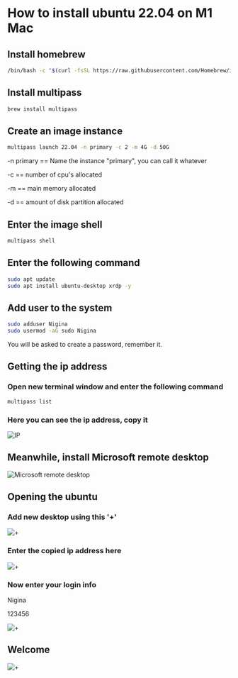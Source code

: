 # How to install ubuntu 22.04 on M1 Mac

## Install homebrew

```bash
/bin/bash -c "$(curl -fsSL https://raw.githubusercontent.com/Homebrew/install/HEAD/install.sh)"
```

## Install multipass
```bash
brew install multipass
```

## Create an image instance

```bash
multipass launch 22.04 -n primary -c 2 -m 4G -d 50G
```

-n primary == Name the instance "primary", you can call it whatever

-c == number of cpu's allocated

-m == main memory allocated

-d == amount of disk partition allocated

## Enter the image shell

```bash
multipass shell 
```

## Enter the following command
```bash
sudo apt update
sudo apt install ubuntu-desktop xrdp -y
```

## Add user to the system
```bash
sudo adduser Nigina
sudo usermod -aG sudo Nigina
```
You will be asked to create a password, remember it.

## Getting the ip address

### Open new terminal window and enter the following command

```bash
multipass list
```
### Here you can see the ip address, copy it
![IP](2.png)

## Meanwhile, install Microsoft remote desktop

![Microsoft remote desktop](1.png)

## Opening the ubuntu

### Add new desktop using this '+' 

![+](3.png)

### Enter the copied ip address here

![+](4.png)

### Now enter your login info

Nigina

123456

![+](5.png)

## Welcome

![+](6.png)